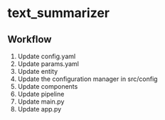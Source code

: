 # text_summarizer

## Workflow
1. Update config.yaml
2. Update params.yaml
3. Update entity
4. Update the configuration manager in src/config
5. Update components
6. Update pipeline
7. Update main.py
8. Update app.py